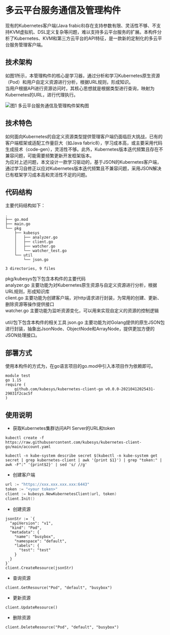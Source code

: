 # 多云平台服务通信及管理构件

现有的Kubernetes客户端(Java frabic8)存在支持参数有限、灵活性不够、不支持KVM虚拟机、DSL定义复杂等问题，难以支持多云平台服务的扩展。本构件分析了Kubernetes、KVM和第三方云平台的API特征，是一款新的定制化的多云平台服务管理客户端。

## 技术架构
如图1所示，本管理构件的核心是学习器，通过分析和学习Kubernetes原生资源（Pod）和用户自定义资源进行分析，根据URL规则，形成知识。<br>当用户根据API进行资源访问时，其核心思想就是根据类型进行查询，映射为Kubernetes的URL，进行代理执行。

![图1 多云平台服务通信及管理构件架构图](https://raw.githubusercontent.com/kubesys/kubernetes-client-go/main/pics/arch.jpg)
## 技术特色
如何面向Kubernetes的自定义资源类型提供管理客户端仍面临巨大挑战，已有的客户端框架或适配工作量巨大（如Java fabric8），学习成本高，或主要采用代码生成技术（code-gen），灵活性不够。此外，Kubernetes版本迭代频繁且存在不兼容问题，可能需要频繁更新开发框架版本。<br>为应对上述问题，本文设计一款学习驱动的，基于JSON的Kubernetes客户端，通过学习自修正以应对Kubernetes版本迭代频繁且不兼容问题，采用JSON解决已有框架学习成本高和灵活性不足的问题。

## 代码结构
主要代码结构如下：
```
.
├── go.mod
├── main.go
└── pkg
    ├── kubesys
    │   ├── analyzer.go
    │   ├── client.go
    │   ├── watcher.go
    │   └── watcher_test.go
    └── util
        └── json.go

3 directories, 9 files
```
pkg/kubesys包下包含本构件的主要代码<br>
analyzer.go 主要功能为对Kubernetes原生资源与自定义资源进行分析，根据URL规则，形成知识库<br>
client.go 主要功能为创建客户端，对http请求进行封装，为常用的创建、更新、删除资源等操作提供接口<br>
watcher.go 主要功能为监听资源变化，可以用来实现自定义的资源的控制逻辑<br>
<br>
util/包下包含本构件的相关工具
json.go 主要功能为对Golang提供的原生JSON包进行封装，抽象出JsonNode、ObjectNode和ArrayNode，提供更加方便的JSON处理接口。

## 部署方式
使用本构件的方式为，在go语言项目的go.mod中引入本项目作为依赖即可。
```
module test
go 1.15
require (
	github.com/kubesys/kubernetes-client-go v0.0.0-20210412025431-29031f2cac5f
)
```
## 使用说明
* 获取Kubernetes集群访问API Server的URL和token 
```
kubectl create -f https://raw.githubusercontent.com/kubesys/kubernetes-client-go/main/account.yaml

kubectl -n kube-system describe secret $(kubectl -n kube-system get secret | grep kubernetes-client | awk '{print $1}') | grep "token:" | awk -F":" '{print$2}' | sed 's/ //g'

```
* 创建客户端
```go
url := "https://xxx.xxx.xxx.xxx:6443"
token := "<your token>"
client := kubesys.NewKubernetesClient(url, token)
client.Init()
```

* 创建资源
```
jsonStr := `{
  "apiVersion": "v1",
  "kind": "Pod",
  "metadata": {
    "name": "busybox",
    "namespace": "default",
    "labels": {
      "test": "test"
    }
  }
}`
client.CreateResource(jsonStr)
```
* 查询资源
```
client.GetResource("Pod", "default", "busybox")
```
* 更新资源
```
client.UpdateResource()
```
* 删除资源
```
client.DeleteResource("Pod", "default", "busybox")
```
